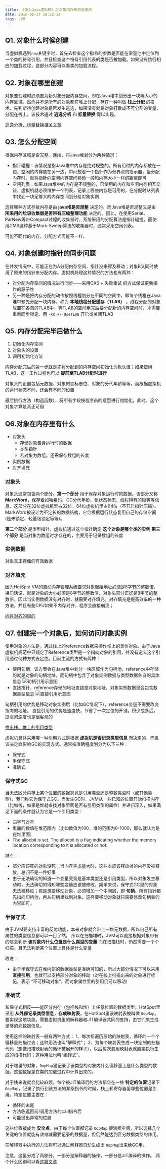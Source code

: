 ```yaml
---
title: 《深入Java虚拟机》之对象内存布局及使用
date: 2018-05-27 10:22:13
tags: JVM
---
```


## Q1. 对象什么时候创建
当虚拟机遇到`new`关键字时，首先去检查这个指令的参数是否能在常量池中定位到一个类的符号引用，并且检查这个符号引用代表的类是否被加载。如果没有执行相应的加载过程，这部分内容可以看类的加载流程。

## Q2. 对象在哪里创建
对象要创建时必须要为新对象分配内存空间，即在Java堆中划分出一块等大小的内存区域。然而并不是所有的对象都在堆上分配，存在一种叫做 **栈上分配** 的技术，先判断待创建对象是否发生逃逸，如果没有就将对象打散成不可分割的变量，分配在栈上。该技术通过 **逃逸分析** 和 **标量替换** 得以实现。

[逃逸分析、标量替换相关文章](https://www.jianshu.com/p/580f17760f6e)

## Q3. 怎么分配空间
根据内存区域是否完整、连续，将Java堆划分为两种情况：
* 指针碰撞：该情况是指Java堆中内存是绝对规整的，所有用过的内存都放在一边，空闲的内存放在另一边，中间放着一个指针作为分界点的指示器，当分配内存时，就将指针向空闲内存空间移动一段和内存大小一样的距离即可
* 空闲列表：如果Java堆中的内存是不规整的，已使用的内存和空闲内存相互交错，虚拟机就必须维护一个列表，记录上哪些内存是可用的，在分配时从列表中找到一块足够大的内存空间划分给对象实例

选择哪种方式存放内存是由 **java堆是否规整** 决定的，而Java堆是否规整又是由 **所采用的垃圾收集器是否带有压缩整理功能** 决定的。因此，在使用Serial、ParNew等带Compact过程的收集器时，系统采用的分配算法是指针碰撞，而使用CMS这种基于Mark-Sweep算法的收集器时，通常采用空闲列表。

可能不同代的内存，分配方式可能不一样。

## Q4. 对象创建时指针的同步问题
在并发情况中，可能正在为A分配内存空间，指针没来得及移动；对象B又同时使用了原来的指针来分配内存。虚拟机处理这种情况的方法也有两种：
* 对分配内存空间的情况进行同步——采用CAS + 失败重试 的方式保证更新操作的原子性
* 另一种是把内存分配的动作按照线程划分在不同的空间中，即每个线程在Java堆中预先分配一块内存，称为 **本地线程分配缓存（TLAB）** 。线程分配的对象放置在各自的TLAB中，等TLAB的空间用完后要分配新的内存空间时，才需要重新同步锁定。用 `-XX:+/-UseTLAB` 开启或关闭TLAB

## Q5. 内存分配完毕后做什么
1. 初始化内存空间
2. 对象头的设置
3. 调用初始化方法

内存分配完后的第一步就是先将分配到的内存空间初始化为默认值；如果使用TLAB，这一工作过程也可以 **提前至TLAB分配时进行**

对象头的设置包括元数据、对象的锁标志位、对象的分代年龄等等，而根据虚拟机的运行状态不同，还会有不同的设置

最后执行<init>方法（构造函数），将所有字段按程序员的意愿进行初始化，此时，这个对象才算是真正可用

## Q6.对象在内存里有什么
* 对象头
     - 存储对象自身运行时的数据
     - 类型指针
     - 若对象为数组，还需保存数组的长度
* 实例数据
* 对齐填充

### 对象头
对象头通常包含两个部分，**第一个部分** 用于保存对象运行时的数据，该部分又称 **MarkWord**，保存着如哈希码、GC分代年龄、锁状态标志、线程持有的锁等等信息，这部分在32位虚拟机里占32位，64位虚拟机里占64位（不开启指针压缩）。MarkWord被设计为不定长的数据结构，它会根据运行状态复用自己的存储空间(是未锁定、轻量级锁定等等)。

**第二个部分** 是类型指针，虚拟机通过这个指针确定 **这个对象是哪个类的实例**
**第三个部分** 是当对象为数组时才存在的，主要用于记录数组的长度

### 实例数据
对象真正存储的有效数据

### 对齐填充
因为HotSpot VM的自动内存管理系统要求对象起始地址必须是8字节的整数倍，换句话说，就是对象的大小必须是8字节的整数倍，对象头部分正好是8字节的整数倍，因此当实例数据没有对齐时，就需要对齐填充。对齐填充是提高效率的一种方法，并且有些CPU如果不内存对齐，程序会直接崩溃；

[内存对齐的目的](https://stackoverflow.com/questions/381244/purpose-of-memory-alignment)


## Q7. 创建完一个对象后，如何访问对象实例
使用对象的方法是，通过栈上的reference数据来操作堆上的具体对象。由于Java虚拟机规范中只规定了Reference类型是一个指向对象的引用，并没有定义这个引用通过何种方式去定位。目前主流的方式有两种：

* 使用句柄，该方案会在Java堆中划分一块区域作为句柄池，reference中存储的就是对象的句柄地址，而句柄中包含了对象实例数据与类型数据各自的具体信息
![句柄引用示意图](https://blog-1252749790.file.myqcloud.com/jvm/reference_by_handle.png)
* 直接指针，reference存储的地址直接是对象地址，对象实例数据里会包含数据类型信息
![直接引用示意图](https://blog-1252749790.file.myqcloud.com/jvm/reference_by_direct.png)

句柄引用的优势是移动对象实例后（比如GC情况下），reference变量不需要改变指向的地址。
直接引用的优势是速度快，节省了一次定位的开销。积少成多后，提高的速度也是很客观的

[找出栈、堆上的引用类型](http://rednaxelafx.iteye.com/blog/1044951)

虚拟机具体采用哪一种引用方式是根据 **虚拟机是否记录类型信息** 而决定的，而且该决定会影响GC的实现方式。通常按准确程度划分为以下三种：
* 保守式
* 半保守式
* 准确式

### 保守式GC
当无法区分内存上某个位置的数据究竟是引用类型还是整数类型时（或其他类型），我们称它为保守式GC。当发生GC时，JVM从一些已知的位置开始扫描内存（比如栈，如果是堆就查找对象里面是否有引用类型的属性）并递归深入，如果满足下面的条件就认为它是一个引用类型：
* 四字节对齐
* 里面的数值在堆范围内（比如数值为100，堆的范围为0-1000，那么就认为是在堆里面）
* The allocbit is set. The allocbit is a flag indicating whether the memory location corresponding to it is allocated or not.

缺点：
* 部分应该死的对象没死；当内存需求量大时，这些本应该释放掉的内存没被释放，总归不是一件好事
* 由于无法确切的知道一个变量究竟是基本类型还是引用类型，所以对象发生移动时，无法确切的得知哪些变量应该被修改。简单来说，保守式GC里的对象无法被移动；若是想要移动对象，必须增加一个中间层，即 **句柄**。所有指针都先指向句柄池，再从句柄里找到对象。这样要移动对象就只需要修改句柄表的内容即可。

### 半保守式
由于JVM要支持丰富的反射功能，本来对象就会带上一堆元数据，所以自己所有属性的类型信息都可以一目了然。
所以在扫描堆时，JVM可以直接根据对象带有的信息判断 **该对象内什么位置是什么类型的变量**
而在扫描栈时，仍然需要一个个扫描，且无法判断某个位置上具体是什么变量

改进：
* 由于半保守式在堆内部的数据类型是准确可知的，所以大部分情况下可以采用 **直接引用**，也就可以支持部分对象的移动（对在栈上扫描出来的对象进行标记，表示 “不可移动对象”，而对象属性里的引用仍可以移动）

### 准确式
和保守式相反——能区分内存（包括栈和堆）上任意位置的数据类型。HotSpot里采用 **从外部记录类型信息，存成映射表**，在HotSpot里该映射表被叫做 `OopMap`。要实现这项功能，需要虚拟机里的解释器和JIT编译器共同的支持，由它们来生成足够的元数据信息。

使用这样的映射表一般有两种方式： 
1、每次都遍历原始的映射表，循环的一个个偏移量扫描过去；这种用法也叫“解释式”； 
2、为每个映射表生成一块定制的扫描代码（想像扫描映射表的循环被展开的样子），以后每次要用映射表就直接执行生成的扫描代码；这种用法也叫“编译式”。 

对于堆里的对象，`OopMap`里记录了该类型的对象内什么偏移量上是什么类型的数据。这些数据是在类的加载过程中计算出来的。

对于栈来说就会比较麻烦。每个被JIT编译后的方法都会在一些 **特定的位置**记录下`OopMap`，记录了执行到该方法的某条指令的时候，栈上和寄存器里哪些位置是引用。特定位置主要在：

* 循环的末尾
* 方法临返回前/调用方法的call指令后
* 可能抛出异常的位置

这些位置被成为 **安全点**。由于每个位置都记录 `OopMap` 很浪费空间，所以选择几个关键的位置就能有效缩减需要记录的数据量，但仍然能达到区分数据类型的作用。

在解释器中执行的方法则可以通过解释器自动生成出 `OopMap`出来给GC用。

注意，这里分成了两部分，一部分是解释器的操作，一部分是JIT编译的操作。
两个什么区别可以看[这篇文章](https://blog.csdn.net/sunxianghuang/article/details/52094859)
